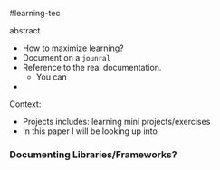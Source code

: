 #learning-tec


abstract
- How to maximize learning?
- Document on a `jounral`
- Reference to the real documentation.
	- You can 
- 

Context: 
- Projects includes: learning mini projects/exercises
- In this paper I will be looking up into 


### Documenting Libraries/Frameworks?


